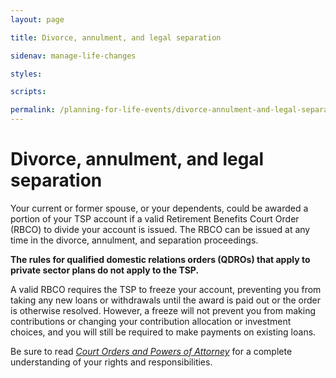 ```yaml
---
layout: page

title: Divorce, annulment, and legal separation

sidenav: manage-life-changes

styles:

scripts:

permalink: /planning-for-life-events/divorce-annulment-and-legal-separation/
---
```


# Divorce, annulment, and legal separation

Your current or former spouse, or your dependents, could be awarded a portion of your TSP account if a valid Retirement Benefits Court Order (RBCO) to divide your account is issued.  The RBCO can be issued at any time in the divorce, annulment, and separation proceedings.

**The rules for qualified domestic relations orders (QDROs) that apply to private sector plans do not apply to the TSP.**

A valid RBCO requires the TSP to freeze your account, preventing you from taking any new loans or withdrawals until the award is paid out or the order is otherwise resolved. However, a freeze will not prevent you from making contributions or changing your contribution allocation or investment choices, and you will still be required to make payments on existing loans.

Be sure to read [*Court Orders and Powers of Attorney*](https://www.tsp.gov/PDF/formspubs/tspbk11.pdf) for a complete understanding of your rights and responsibilities.

<!-- CONTENT END -->
